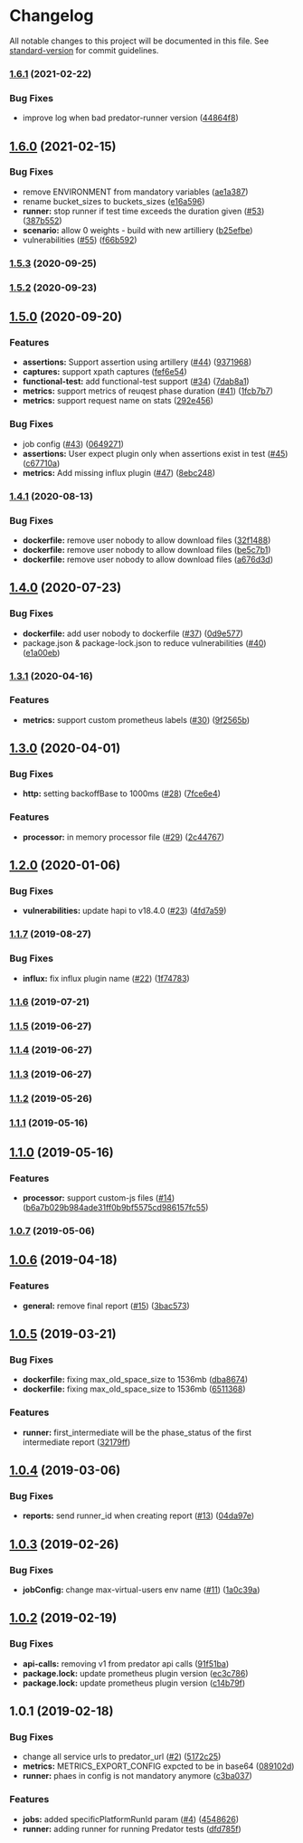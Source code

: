# Changelog

All notable changes to this project will be documented in this file. See [standard-version](https://github.com/conventional-changelog/standard-version) for commit guidelines.

### [1.6.1](https://github.com/Zooz/predator-runner/compare/v1.6.0...v1.6.1) (2021-02-22)


### Bug Fixes

* improve log when bad predator-runner version ([44864f8](https://github.com/Zooz/predator-runner/commit/44864f8eb085e858362d5c29bc79fa802c6e8070))

## [1.6.0](https://github.com/Zooz/predator-runner/compare/v1.5.3...v1.6.0) (2021-02-15)


### Bug Fixes

* remove ENVIRONMENT from mandatory variables ([ae1a387](https://github.com/Zooz/predator-runner/commit/ae1a387c97f2cf418c0db748c55779e5c843f16b))
* rename bucket_sizes to buckets_sizes ([e16a596](https://github.com/Zooz/predator-runner/commit/e16a596ad87f65681643212233ebd12b978251a2))
* **runner:** stop runner if test time exceeds the duration given ([#53](https://github.com/Zooz/predator-runner/issues/53)) ([387b552](https://github.com/Zooz/predator-runner/commit/387b5524095254efd215a662f0e98c63a5eeaee4))
* **scenario:** allow 0 weights - build with new artilliery ([b25efbe](https://github.com/Zooz/predator-runner/commit/b25efbefbf571ee154ab52e18831e93573ed49a5))
* vulnerabilities ([#55](https://github.com/Zooz/predator-runner/issues/55)) ([f66b592](https://github.com/Zooz/predator-runner/commit/f66b5924c12e8d3b9770566e3fb65587c6b7a44e))

### [1.5.3](https://github.com/Zooz/predator-runner/compare/v1.5.2...v1.5.3) (2020-09-25)

### [1.5.2](https://github.com/Zooz/predator-runner/compare/v1.5.0...v1.5.2) (2020-09-23)

## [1.5.0](https://github.com/Zooz/predator-runner/compare/v1.4.1...v1.5.0) (2020-09-20)


### Features

* **assertions:** Support assertion using artillery ([#44](https://github.com/Zooz/predator-runner/issues/44)) ([9371968](https://github.com/Zooz/predator-runner/commit/93719684492b32beb8c71e6416d3a89cce01f882))
* **captures:** support xpath captures ([fef6e54](https://github.com/Zooz/predator-runner/commit/fef6e541220c00f2c2c10c51c8db7ba518df0bc3))
* **functional-test:** add functional-test support ([#34](https://github.com/Zooz/predator-runner/issues/34)) ([7dab8a1](https://github.com/Zooz/predator-runner/commit/7dab8a1736bb1e803fe29d9227b5e23555f78b5b))
* **metrics:** support metrics of reuqest phase duration ([#41](https://github.com/Zooz/predator-runner/issues/41)) ([1fcb7b7](https://github.com/Zooz/predator-runner/commit/1fcb7b7d1cf3826c6f97137a7bdd492cb76d59a5))
* **metrics:** support request name on stats ([292e456](https://github.com/Zooz/predator-runner/commit/292e4569f8d93ea8aba8a2679382e38a1c0dbb8e))


### Bug Fixes

* job config ([#43](https://github.com/Zooz/predator-runner/issues/43)) ([0649271](https://github.com/Zooz/predator-runner/commit/0649271082af2a681e7a6acb2bf0ea54dcbf55b3))
* **assertions:** User expect plugin only when assertions exist in test ([#45](https://github.com/Zooz/predator-runner/issues/45)) ([c67710a](https://github.com/Zooz/predator-runner/commit/c67710a90aa6277a368954b41288b6c45c100b83))
* **metrics:** Add missing influx plugin ([#47](https://github.com/Zooz/predator-runner/issues/47)) ([8ebc248](https://github.com/Zooz/predator-runner/commit/8ebc248a0ed6c5e840ead330c8b08ab915ae3bad))

### [1.4.1](https://github.com/Zooz/predator-runner/compare/v1.4.0...v1.4.1) (2020-08-13)


### Bug Fixes

* **dockerfile:** remove user nobody to allow download files ([32f1488](https://github.com/Zooz/predator-runner/commit/32f1488436b0162a922e7b30d1b28a470755b8c8))
* **dockerfile:** remove user nobody to allow download files ([be5c7b1](https://github.com/Zooz/predator-runner/commit/be5c7b137490d49319b572692c6d43c0a6b676e5))
* **dockerfile:** remove user nobody to allow download files ([a676d3d](https://github.com/Zooz/predator-runner/commit/a676d3d198f7d7373260bbd6b3372d1102bbae66))

## [1.4.0](https://github.com/Zooz/predator-runner/compare/v1.3.1...v1.4.0) (2020-07-23)


### Bug Fixes

* **dockerfile:** add user nobody to dockerfile ([#37](https://github.com/Zooz/predator-runner/issues/37)) ([0d9e577](https://github.com/Zooz/predator-runner/commit/0d9e577c01569645109ee89ab73142789922d1ac))
* package.json & package-lock.json to reduce vulnerabilities ([#40](https://github.com/Zooz/predator-runner/issues/40)) ([e1a00eb](https://github.com/Zooz/predator-runner/commit/e1a00eb15f2c7381b3a16006d5f6adace2da11a4))

### [1.3.1](https://github.com/Zooz/predator-runner/compare/v1.3.0...v1.3.1) (2020-04-16)


### Features

* **metrics:** support custom prometheus labels ([#30](https://github.com/Zooz/predator-runner/issues/30)) ([9f2565b](https://github.com/Zooz/predator-runner/commit/9f2565b))



## [1.3.0](https://github.com/Zooz/predator-runner/compare/v1.2.0...v1.3.0) (2020-04-01)


### Bug Fixes

* **http:** setting backoffBase to 1000ms ([#28](https://github.com/Zooz/predator-runner/issues/28)) ([7fce6e4](https://github.com/Zooz/predator-runner/commit/7fce6e4))


### Features

* **processor:** in memory processor file ([#29](https://github.com/Zooz/predator-runner/issues/29)) ([2c44767](https://github.com/Zooz/predator-runner/commit/2c44767))



## [1.2.0](https://github.com/Zooz/predator-runner/compare/v1.1.7...v1.2.0) (2020-01-06)


### Bug Fixes

* **vulnerabilities:** update hapi to v18.4.0 ([#23](https://github.com/Zooz/predator-runner/issues/23)) ([4fd7a59](https://github.com/Zooz/predator-runner/commit/4fd7a59))



### [1.1.7](https://github.com/Zooz/predator-runner/compare/v1.1.6...v1.1.7) (2019-08-27)


### Bug Fixes

* **influx:** fix influx plugin name ([#22](https://github.com/Zooz/predator-runner/issues/22)) ([1f74783](https://github.com/Zooz/predator-runner/commit/1f74783))



### [1.1.6](https://github.com/Zooz/predator-runner/compare/v1.1.5...v1.1.6) (2019-07-21)



### [1.1.5](https://github.com/Zooz/predator-runner/compare/v1.1.4...v1.1.5) (2019-06-27)



### [1.1.4](https://github.com/Zooz/predator-runner/compare/v1.1.3...v1.1.4) (2019-06-27)



### [1.1.3](https://github.com/Zooz/predator-runner/compare/v1.1.2...v1.1.3) (2019-06-27)



### [1.1.2](https://github.com/Zooz/predator-runner/compare/v1.1.1...v1.1.2) (2019-05-26)



### [1.1.1](https://github.com/Zooz/predator-runner/compare/v1.1.0...v1.1.1) (2019-05-16)



<a name="1.1.0"></a>
## [1.1.0](https://github.com/Zooz/predator-runner/compare/v1.0.7...v1.1.0) (2019-05-16)
### Features

* **processor:** support custom-js files ([#14](https://github.com/Zooz/predator-runner/pull/14)) ([b6a7b029b984ade31ff0b9bf5575cd986157fc55](https://github.com/Zooz/predator-runner/commit/b6a7b029b984ade31ff0b9bf5575cd986157fc55))


### [1.0.7](https://github.com/Zooz/predator-runner/compare/v1.0.6...v1.0.7) (2019-05-06)



<a name="1.0.6"></a>
## [1.0.6](https://github.com/Zooz/predator-runner/compare/v1.0.5...v1.0.6) (2019-04-18)


### Features

* **general:** remove final report ([#15](https://github.com/Zooz/predator-runner/issues/15)) ([3bac573](https://github.com/Zooz/predator-runner/commit/3bac573))



<a name="1.0.5"></a>
## [1.0.5](https://github.com/Zooz/predator-runner/compare/v1.0.4...v1.0.5) (2019-03-21)


### Bug Fixes

* **dockerfile:** fixing max_old_space_size to 1536mb ([dba8674](https://github.com/Zooz/predator-runner/commit/dba8674))
* **dockerfile:** fixing max_old_space_size to 1536mb ([6511368](https://github.com/Zooz/predator-runner/commit/6511368))


### Features

* **runner:** first_intermediate will be the phase_status of the first intermediate report ([32179ff](https://github.com/Zooz/predator-runner/commit/32179ff))



<a name="1.0.4"></a>
## [1.0.4](https://github.com/Zooz/predator-runner/compare/v1.0.3...v1.0.4) (2019-03-06)


### Bug Fixes

* **reports:** send runner_id when creating report ([#13](https://github.com/Zooz/predator-runner/issues/13)) ([04da97e](https://github.com/Zooz/predator-runner/commit/04da97e))



<a name="1.0.3"></a>
## [1.0.3](https://github.com/Zooz/predator-runner/compare/v1.0.2...v1.0.3) (2019-02-26)


### Bug Fixes

* **jobConfig:** change max-virtual-users env name ([#11](https://github.com/Zooz/predator-runner/issues/11)) ([1a0c39a](https://github.com/Zooz/predator-runner/commit/1a0c39a))



<a name="1.0.2"></a>
## [1.0.2](https://github.com/Zooz/predator-runner/compare/v1.0.1...v1.0.2) (2019-02-19)


### Bug Fixes

* **api-calls:** removing v1 from predator api calls ([91f51ba](https://github.com/Zooz/predator-runner/commit/91f51ba))
* **package.lock:** update prometheus plugin version ([ec3c786](https://github.com/Zooz/predator-runner/commit/ec3c786))
* **package.lock:** update prometheus plugin version ([c14b79f](https://github.com/Zooz/predator-runner/commit/c14b79f))



<a name="1.0.1"></a>
## 1.0.1 (2019-02-18)


### Bug Fixes

* change all service urls to predator_url ([#2](https://github.com/Zooz/predator-runner/issues/2)) ([5172c25](https://github.com/Zooz/predator-runner/commit/5172c25))
* **metrics:** METRICS_EXPORT_CONFIG expcted to be in base64 ([089102d](https://github.com/Zooz/predator-runner/commit/089102d))
* **runner:** phaes in config is not mandatory anymore ([c3ba037](https://github.com/Zooz/predator-runner/commit/c3ba037))


### Features

* **jobs:** added specificPlatformRunId param ([#4](https://github.com/Zooz/predator-runner/issues/4)) ([4548626](https://github.com/Zooz/predator-runner/commit/4548626))
* **runner:** adding runner for running Predator tests ([dfd785f](https://github.com/Zooz/predator-runner/commit/dfd785f))
